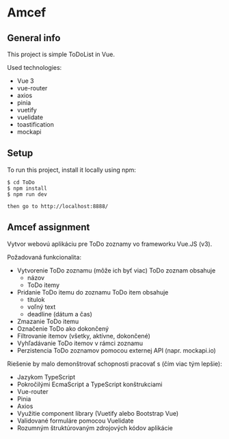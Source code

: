 # Amcef

## General info

This project is simple ToDoList in Vue.

Used technologies:

- Vue 3
- vue-router
- axios
- pinia
- vuetify
- vuelidate
- toastification
- mockapi

## Setup

To run this project, install it locally using npm:

```
$ cd ToDo
$ npm install
$ npm run dev

then go to http://localhost:8888/
```

## Amcef assignment

Vytvor webovú aplikáciu pre ToDo zoznamy vo frameworku Vue.JS (v3).

Požadovaná funkcionalita:

- Vytvorenie ToDo zoznamu (môže ich byť viac)
  ToDo zoznam obsahuje
  - názov
  - ToDo itemy
- Pridanie ToDo itemu do zoznamu
  ToDo item obsahuje
  - titulok
  - voľný text
  - deadline (dátum a čas)
- Zmazanie ToDo itemu
- Označenie ToDo ako dokončený
- Filtrovanie itemov (všetky, aktívne, dokončené)
- Vyhľadávanie ToDo itemov v rámci zoznamu
- Perzistencia ToDo zoznamov pomocou externej API (napr. mockapi.io)

Riešenie by malo demonštrovať schopnosti pracovať s (čím viac tým lepšie):

- Jazykom TypeScript
- Pokročilými EcmaScript a TypeScript konštrukciami
- Vue-router
- Pinia
- Axios
- Využitie component library (Vuetify alebo Bootstrap Vue)
- Validované formuláre pomocou Vuelidate
- Rozumným štruktúrovaným zdrojových kódov aplikácie
